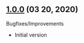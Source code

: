 
## [1.0.0](https://github.com/cjchng/releases/tag/v1.0.0) (03 20, 2020)
  
Bugfixes/Improvements
  - Initial version
